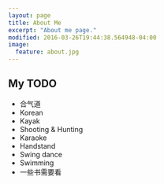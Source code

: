 ```yaml
---
layout: page
title: About Me
excerpt: "About me page."
modified: 2016-03-26T19:44:38.564948-04:00
image:
  feature: about.jpg
---
```


## My TODO
* 合气道
* Korean
* Kayak
* Shooting & Hunting
* Karaoke
* Handstand
* Swing dance
* Swimming
* 一些书需要看